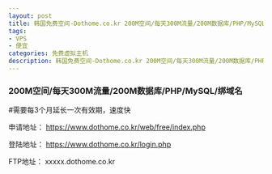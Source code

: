 ```yaml
---
layout: post
title: 韩国免费空间-Dothome.co.kr 200M空间/每天300M流量/200M数据库/PHP/MySQL/绑域名
tags:
- VPS
- 便宜
categories: 免费虚拟主机
description: 韩国免费空间-Dothome.co.kr 200M空间/每天300M流量/200M数据库/PHP/MySQL/绑域名
---
```


### 200M空间/每天300M流量/200M数据库/PHP/MySQL/绑域名

#需要每3个月延长一次有效期，速度快

申请地址：
https://www.dothome.co.kr/web/free/index.php

登陆地址：
https://www.dothome.co.kr/login.php

FTP地址：
xxxxx.dothome.co.kr